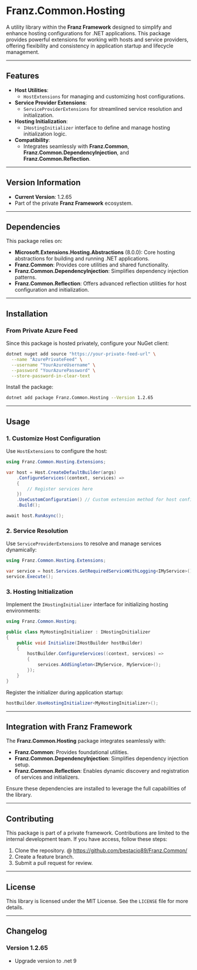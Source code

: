 ﻿# **Franz.Common.Hosting**

A utility library within the **Franz Framework** designed to simplify and enhance hosting configurations for .NET applications. This package provides powerful extensions for working with hosts and service providers, offering flexibility and consistency in application startup and lifecycle management.

---

## **Features**

- **Host Utilities**:
  - `HostExtensions` for managing and customizing host configurations.
- **Service Provider Extensions**:
  - `ServiceProviderExtensions` for streamlined service resolution and initialization.
- **Hosting Initialization**:
  - `IHostingInitializer` interface to define and manage hosting initialization logic.
- **Compatibility**:
  - Integrates seamlessly with **Franz.Common**, **Franz.Common.DependencyInjection**, and **Franz.Common.Reflection**.

---

## **Version Information**

- **Current Version**: 1.2.65
- Part of the private **Franz Framework** ecosystem.

---

## **Dependencies**

This package relies on:
- **Microsoft.Extensions.Hosting.Abstractions** (8.0.0): Core hosting abstractions for building and running .NET applications.
- **Franz.Common**: Provides core utilities and shared functionality.
- **Franz.Common.DependencyInjection**: Simplifies dependency injection patterns.
- **Franz.Common.Reflection**: Offers advanced reflection utilities for host configuration and initialization.

---

## **Installation**

### **From Private Azure Feed**
Since this package is hosted privately, configure your NuGet client:

```bash
dotnet nuget add source "https://your-private-feed-url" \
  --name "AzurePrivateFeed" \
  --username "YourAzureUsername" \
  --password "YourAzurePassword" \
  --store-password-in-clear-text
```

Install the package:

```bash
dotnet add package Franz.Common.Hosting --Version 1.2.65
```

---

## **Usage**

### **1. Customize Host Configuration**

Use `HostExtensions` to configure the host:

```csharp
using Franz.Common.Hosting.Extensions;

var host = Host.CreateDefaultBuilder(args)
    .ConfigureServices((context, services) =>
    {
        // Register services here
    })
    .UseCustomConfiguration() // Custom extension method for host configuration
    .Build();

await host.RunAsync();
```

### **2. Service Resolution**

Use `ServiceProviderExtensions` to resolve and manage services dynamically:

```csharp
using Franz.Common.Hosting.Extensions;

var service = host.Services.GetRequiredServiceWithLogging<IMyService>();
service.Execute();
```

### **3. Hosting Initialization**

Implement the `IHostingInitializer` interface for initializing hosting environments:

```csharp
using Franz.Common.Hosting;

public class MyHostingInitializer : IHostingInitializer
{
    public void Initialize(IHostBuilder hostBuilder)
    {
        hostBuilder.ConfigureServices((context, services) =>
        {
            services.AddSingleton<IMyService, MyService>();
        });
    }
}
```

Register the initializer during application startup:

```csharp
hostBuilder.UseHostingInitializer<MyHostingInitializer>();
```

---

## **Integration with Franz Framework**

The **Franz.Common.Hosting** package integrates seamlessly with:
- **Franz.Common**: Provides foundational utilities.
- **Franz.Common.DependencyInjection**: Simplifies dependency injection setup.
- **Franz.Common.Reflection**: Enables dynamic discovery and registration of services and initializers.

Ensure these dependencies are installed to leverage the full capabilities of the library.

---

## **Contributing**

This package is part of a private framework. Contributions are limited to the internal development team. If you have access, follow these steps:
1. Clone the repository. @ https://github.com/bestacio89/Franz.Common/
2. Create a feature branch.
3. Submit a pull request for review.

---

## **License**

This library is licensed under the MIT License. See the `LICENSE` file for more details.

---

## **Changelog**

### Version 1.2.65
- Upgrade version to .net 9


